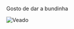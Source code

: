 Gosto de dar a bundinha


![Veado](https://marinaxavierdasilva.com.br/wp-content/uploads/2024/03/veado-da-cauda-branca-2-819x1024.jpg)
